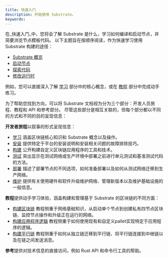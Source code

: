 ```yaml
---
title: 快速入门
description: 开始使用 Substrate。
keywords:
---
```


在_快速入门_中，您将会了解 Substrate 是什么，学习如何编译和启动节点，并简要浏览节点模板代码。
以下主题旨在按顺序阅读，作为快速学习使用 Substrate 构建的途径：

- [Substrate 概览](/quick-start/substrate-at-a-glance/)
- [启动节点](/quick-start/start-a-node/)
- [探索代码](/quick-start/explore-the-code/)
- [修改运行时](/quick-start/modify-the-runtime/)

例如，您可以直接深入了解 [学习](/learn/) 部分中的核心概念，或在 [教程](/tutorials/) 部分中完成动手练习。

为了帮助您找到方向，可以将 Substrate 文档视为分为三个部分：开发人员旅程、教程和 API 和参考部分。
尽管这些部分是相互关联的，但每个部分都以不同的方式和不同的目的呈现信息：

**开发者旅程**以叙事的形式呈现信息：

- [学习](/learn/) 涵盖区块链核心知识和 Substrate 概念以及操作。
- [安装](/install/) 提供特定于平台的安装说明和安装相关问题的故障排除技巧。
- [构建](/build/) 公开构建自定义区块链应用程序的工具和技术。
- [测试](/test/) 突出显示在测试网络或生产环境中部署之前进行单元测试和基准测试代码的方法。
- [部署](/deploy/) 描述了部署节点的不同选项，如何准备部署以及如何从测试网络迁移到生产网络。
- [维护](/maintain/) 提供有关使用硬件和软件升级维护网络、管理新版本以及维护基础设施的一般信息。

**教程**提供动手学习体验，涵盖构建和管理基于 Substrate 的区块链的不同方面：

- [构建区块链](/tutorials/build-a-blockchain/) 教程侧重于网络基础知识，从启动单个节点到创建私有四节点区块链、监控节点操作和升级正在运行的网络。
- [构建应用程序逻辑](/tutorials/build-application-logic/add-a-pallet/) 教程侧重于如何使用现有和自定义pallet实现特定于应用程序的逻辑。
- [构建平行链](/tutorials/build-a-parachain/connect-a-local-parachain/) 教程侧重于如何从独立链迁移到平行链、将平行链连接到中继链以及在链之间发送消息。

**参考**提供对技术信息的直接访问，例如 Rust API 和命令行工具的帮助。
